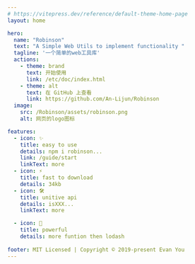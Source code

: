 ```yaml
---
# https://vitepress.dev/reference/default-theme-home-page
layout: home

hero:
  name: "Robinson"
  text: "A Simple Web Utils to implement functionality "
  tagline: '一个简单的web工具库'
  actions:
    - theme: brand
      text: 开始使用
      link: /etc/doc/index.html
    - theme: alt
      text: 在 GitHub 上查看
      link: https://github.com/An-Lijun/Robinson
  image:
    src: /Robinson/assets/robinson.png
    alt: 网页的logo图标

features:
  - icon: ✨
    title: easy to use
    details: npm i robinson...
    link: /guide/start
    linkText: more
  - icon: ⚡️
    title: fast to download
    details: 34kb
  - icon: 🛠️
    title: unitive api 
    details: isXXX...
    linkText: more

  - icon: 💎
    title: powerful
    details: more funtion then lodash
    
footer: MIT Licensed | Copyright © 2019-present Evan You
---
```

